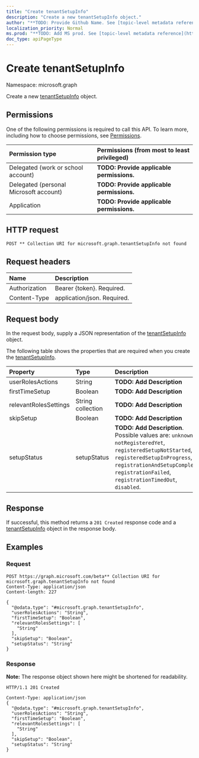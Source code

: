 ```yaml
---
title: "Create tenantSetupInfo"
description: "Create a new tenantSetupInfo object."
author: "**TODO: Provide Github Name. See [topic-level metadata reference](https://msgo.azurewebsites.net/add/document/guidelines/metadata.html#topic-level-metadata)**"
localization_priority: Normal
ms.prod: "**TODO: Add MS prod. See [topic-level metadata reference](https://msgo.azurewebsites.net/add/document/guidelines/metadata.html#topic-level-metadata)**"
doc_type: apiPageType
---
```


# Create tenantSetupInfo
Namespace: microsoft.graph

Create a new [tenantSetupInfo](../resources/tenantsetupinfo.md) object.

## Permissions
One of the following permissions is required to call this API. To learn more, including how to choose permissions, see [Permissions](/graph/permissions-reference).

|Permission type|Permissions (from most to least privileged)|
|:---|:---|
|Delegated (work or school account)|**TODO: Provide applicable permissions.**|
|Delegated (personal Microsoft account)|**TODO: Provide applicable permissions.**|
|Application|**TODO: Provide applicable permissions.**|

## HTTP request

<!-- {
  "blockType": "ignored"
}
-->
``` http
POST ** Collection URI for microsoft.graph.tenantSetupInfo not found
```

## Request headers
|Name|Description|
|:---|:---|
|Authorization|Bearer {token}. Required.|
|Content-Type|application/json. Required.|

## Request body
In the request body, supply a JSON representation of the [tenantSetupInfo](../resources/tenantsetupinfo.md) object.

The following table shows the properties that are required when you create the [tenantSetupInfo](../resources/tenantsetupinfo.md).

|Property|Type|Description|
|:---|:---|:---|
|userRolesActions|String|**TODO: Add Description**|
|firstTimeSetup|Boolean|**TODO: Add Description**|
|relevantRolesSettings|String collection|**TODO: Add Description**|
|skipSetup|Boolean|**TODO: Add Description**|
|setupStatus|setupStatus|**TODO: Add Description**. Possible values are: `unknown`, `notRegisteredYet`, `registeredSetupNotStarted`, `registeredSetupInProgress`, `registrationAndSetupCompleted`, `registrationFailed`, `registrationTimedOut`, `disabled`.|



## Response

If successful, this method returns a `201 Created` response code and a [tenantSetupInfo](../resources/tenantsetupinfo.md) object in the response body.

## Examples

### Request
<!-- {
  "blockType": "request",
  "name": "create_tenantsetupinfo_from_"
}
-->
``` http
POST https://graph.microsoft.com/beta** Collection URI for microsoft.graph.tenantSetupInfo not found
Content-Type: application/json
Content-length: 227

{
  "@odata.type": "#microsoft.graph.tenantSetupInfo",
  "userRolesActions": "String",
  "firstTimeSetup": "Boolean",
  "relevantRolesSettings": [
    "String"
  ],
  "skipSetup": "Boolean",
  "setupStatus": "String"
}
```


### Response
**Note:** The response object shown here might be shortened for readability.
<!-- {
  "blockType": "response",
  "truncated": true,
  "@odata.type": "microsoft.graph.tenantSetupInfo"
}
-->
``` http
HTTP/1.1 201 Created

Content-Type: application/json
{
  "@odata.type": "#microsoft.graph.tenantSetupInfo",
  "userRolesActions": "String",
  "firstTimeSetup": "Boolean",
  "relevantRolesSettings": [
    "String"
  ],
  "skipSetup": "Boolean",
  "setupStatus": "String"
}
```

